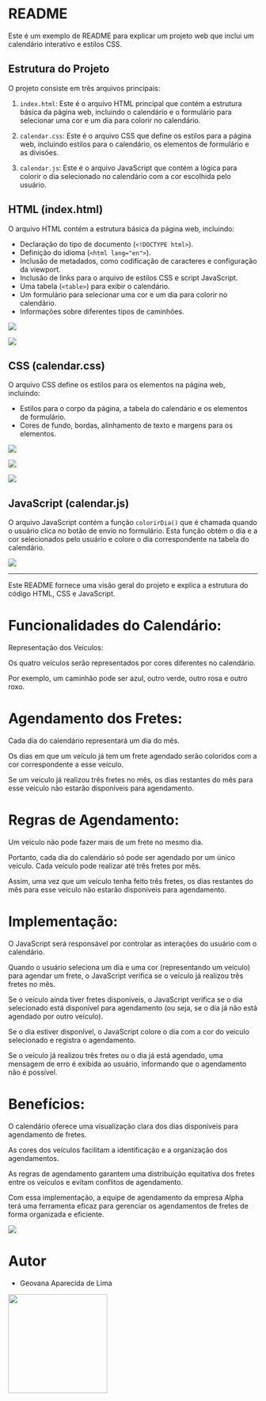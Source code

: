 # README

Este é um exemplo de README para explicar um projeto web que inclui um calendário interativo e estilos CSS.

## Estrutura do Projeto

O projeto consiste em três arquivos principais:

1. `index.html`: Este é o arquivo HTML principal que contém a estrutura básica da página web, incluindo o calendário e o formulário para selecionar uma cor e um dia para colorir no calendário.

2. `calendar.css`: Este é o arquivo CSS que define os estilos para a página web, incluindo estilos para o calendário, os elementos de formulário e as divisões.

3. `calendar.js`: Este é o arquivo JavaScript que contém a lógica para colorir o dia selecionado no calendário com a cor escolhida pelo usuário.

## HTML (index.html)

O arquivo HTML contém a estrutura básica da página web, incluindo:

- Declaração do tipo de documento (`<!DOCTYPE html>`).
- Definição do idioma (`<html lang="en">`).
- Inclusão de metadados, como codificação de caracteres e configuração da viewport.
- Inclusão de links para o arquivo de estilos CSS e script JavaScript.
- Uma tabela (`<table>`) para exibir o calendário.
- Um formulário para selecionar uma cor e um dia para colorir no calendário.
- Informações sobre diferentes tipos de caminhões.

![](1.png)

![](2.png)

## CSS (calendar.css)

O arquivo CSS define os estilos para os elementos na página web, incluindo:

- Estilos para o corpo da página, a tabela do calendário e os elementos de formulário.
- Cores de fundo, bordas, alinhamento de texto e margens para os elementos.

![](4.png)

![](5.png)

![](6.png)
## JavaScript (calendar.js)

O arquivo JavaScript contém a função `colorirDia()` que é chamada quando o usuário clica no botão de envio no formulário. Esta função obtém o dia e a cor selecionados pelo usuário e colore o dia correspondente na tabela do calendário.

![](3.png)

---

Este README fornece uma visão geral do projeto e explica a estrutura do código HTML, CSS e JavaScript.

# Funcionalidades do Calendário:
Representação dos Veículos:

Os quatro veículos serão representados por cores diferentes no calendário. 

Por exemplo, um caminhão pode ser azul, outro verde, outro rosa e outro roxo.

# Agendamento dos Fretes:

Cada dia do calendário representará um dia do mês.

Os dias em que um veículo já tem um frete agendado serão coloridos com a cor correspondente a esse veículo.

Se um veículo já realizou três fretes no mês, os dias restantes do mês para esse veículo não estarão disponíveis para agendamento.

# Regras de Agendamento:

Um veículo não pode fazer mais de um frete no mesmo dia. 

Portanto, cada dia do calendário só pode ser agendado por um único veículo.
Cada veículo pode realizar até três fretes por mês. 

Assim, uma vez que um veículo tenha feito três fretes, os dias restantes do mês para esse veículo não estarão disponíveis para agendamento.

# Implementação:

O JavaScript será responsável por controlar as interações do usuário com o calendário.

Quando o usuário seleciona um dia e uma cor (representando um veículo) para agendar um frete, o JavaScript verifica se o veículo já realizou três fretes no mês.

Se o veículo ainda tiver fretes disponíveis, o JavaScript verifica se o dia selecionado está disponível para agendamento (ou seja, se o dia já não está agendado por outro veículo).

Se o dia estiver disponível, o JavaScript colore o dia com a cor do veículo selecionado e registra o agendamento.

Se o veículo já realizou três fretes ou o dia já está agendado, uma mensagem de erro é exibida ao usuário, informando que o agendamento não é possível.

# Benefícios:

O calendário oferece uma visualização clara dos dias disponíveis para agendamento de fretes.

As cores dos veículos facilitam a identificação e a organização dos agendamentos.

As regras de agendamento garantem uma distribuição equitativa dos fretes entre os veículos e evitam conflitos de agendamento.

Com essa implementação, a equipe de agendamento da empresa Alpha terá uma ferramenta eficaz para gerenciar os agendamentos de fretes de forma organizada e eficiente.

![](7.png)

# Autor 
* Geovana Aparecida de Lima

<img src="Geovana.jpg" width=200 >

